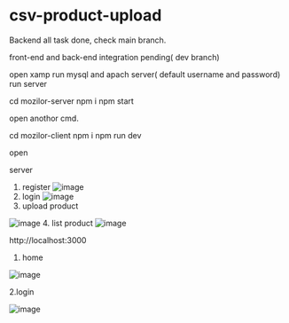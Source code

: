 # csv-product-upload


Backend all task  done, check main branch.

front-end  and back-end integration pending( dev branch)

open xamp run mysql and apach server( default username and password)
run  server

 cd mozilor-server
 npm i
 npm start
 
 open anothor cmd.
 
  cd mozilor-client
 npm i 
 npm run dev
 
 open 
 
 server
 
1. register
  ![image](https://user-images.githubusercontent.com/52352285/151004114-5a5b6860-61f8-4fe0-a829-6d55d1327493.png)
2. login
 ![image](https://user-images.githubusercontent.com/52352285/151004441-b8bb7e9c-8e90-4b48-b7b1-a0e0d0f6e267.png)
3. upload product

 ![image](https://user-images.githubusercontent.com/52352285/151005161-b46515af-e7e1-4ce0-8ab0-2b15e1a40c0e.png)
4. list product
  ![image](https://user-images.githubusercontent.com/52352285/151005396-45d58a6c-2a79-4d3d-ae74-28c7fc91a5e4.png)

 
 http://localhost:3000
 
 1. home 

![image](https://user-images.githubusercontent.com/52352285/150982525-64a21279-1cee-4969-b938-6c7e753cca6b.png)

2.login 

![image](https://user-images.githubusercontent.com/52352285/150982571-2f54f1ae-da75-40dd-9366-9926cec36c8a.png)









